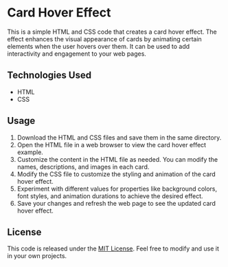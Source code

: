 # Card Hover Effect

This is a simple HTML and CSS code that creates a card hover effect. The effect enhances the visual appearance of cards by animating certain elements when the user hovers over them. It can be used to add interactivity and engagement to your web pages.

## Technologies Used

- HTML
- CSS

## Usage

1. Download the HTML and CSS files and save them in the same directory.
2. Open the HTML file in a web browser to view the card hover effect example.
3. Customize the content in the HTML file as needed. You can modify the names, descriptions, and images in each card.
4. Modify the CSS file to customize the styling and animation of the card hover effect.
5. Experiment with different values for properties like background colors, font styles, and animation durations to achieve the desired effect.
6. Save your changes and refresh the web page to see the updated card hover effect.

## License

This code is released under the [MIT License](LICENSE). Feel free to modify and use it in your own projects.
